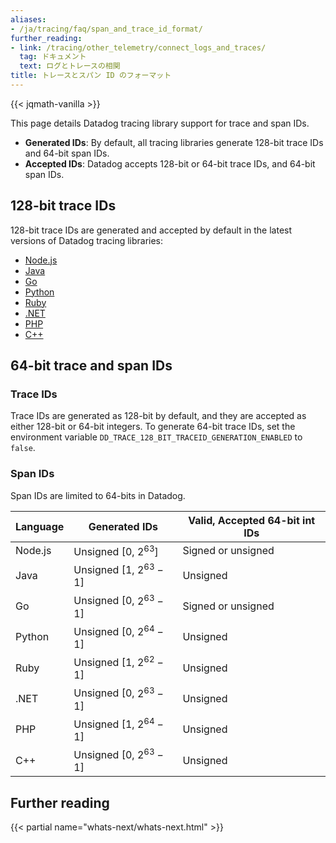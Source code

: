 ```yaml
---
aliases:
- /ja/tracing/faq/span_and_trace_id_format/
further_reading:
- link: /tracing/other_telemetry/connect_logs_and_traces/
  tag: ドキュメント
  text: ログとトレースの相関
title: トレースとスパン ID のフォーマット
---
```

{{< jqmath-vanilla >}}

This page details Datadog tracing library support for trace and span IDs.

- **Generated IDs**: By default, all tracing libraries generate 128-bit trace IDs and 64-bit span IDs.  
- **Accepted IDs**: Datadog accepts 128-bit or 64-bit trace IDs, and 64-bit span IDs.

## 128-bit trace IDs

128-bit trace IDs are generated and accepted by default in the latest versions of Datadog tracing libraries:

- [Node.js][1]
- [Java][2]   
- [Go][3]     
- [Python][4] 
- [Ruby][5]   
- [.NET][6]   
- [PHP][7]    
- [C++][8]   

## 64-bit trace and span IDs

### Trace IDs

Trace IDs are generated as 128-bit by default, and they are accepted as either 128-bit or 64-bit integers. To generate 64-bit trace IDs, set the environment variable `DD_TRACE_128_BIT_TRACEID_GENERATION_ENABLED` to `false`.

### Span IDs

Span IDs are limited to 64-bits in Datadog.

| Language   | Generated IDs            | Valid, Accepted 64-bit int IDs |
| ---------- | ------------------------ | ----------------------------- |
| Node.js    | Unsigned [0, $2^63$]     | Signed or unsigned            |
| Java       | Unsigned [1, $2^63-1$]   | Unsigned                      |
| Go         | Unsigned [0, $2^63-1$]   | Signed or unsigned            |
| Python     | Unsigned [0, $2^64-1$]   | Unsigned                      |
| Ruby       | Unsigned [1, $2^62-1$]   | Unsigned                      |
| .NET       | Unsigned [0, $2^63-1$]   | Unsigned                      |
| PHP        | Unsigned [1, $2^64-1$]   | Unsigned                      |
| C++        | Unsigned [0, $2^63-1$]   | Unsigned                      |

## Further reading

{{< partial name="whats-next/whats-next.html" >}}

[1]: https://github.com/DataDog/dd-trace-js/releases
[2]: https://github.com/DataDog/dd-trace-java/releases
[3]: https://github.com/DataDog/dd-trace-go/releases
[4]: https://github.com/DataDog/dd-trace-py/releases
[5]: https://github.com/DataDog/dd-trace-rb/releases
[6]: https://github.com/DataDog/dd-trace-dotnet/releases
[7]: https://github.com/DataDog/dd-trace-php/releases
[8]: https://github.com/DataDog/dd-trace-cpp/releases